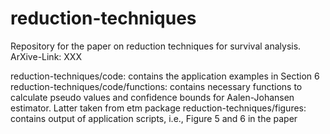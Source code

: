 # reduction-techniques

Repository for the paper on reduction techniques for survival analysis. ArXive-Link: XXX

reduction-techniques/code: contains the application examples in Section 6
reduction-techniques/code/functions: contains necessary functions to calculate pseudo values and confidence bounds for Aalen-Johansen estimator. Latter taken from etm package
reduction-techniques/figures: contains output of application scripts, i.e., Figure 5 and 6 in the paper


